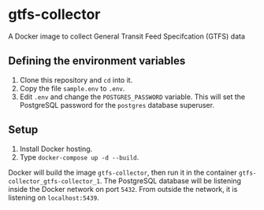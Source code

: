 # gtfs-collector
A Docker image to collect General Transit Feed Specifcation (GTFS) data

## Defining the environment variables
1. Clone this repository and `cd` into it.
2. Copy the file `sample.env` to `.env`.
3. Edit `.env` and change the `POSTGRES_PASSWORD` variable. This will set the PostgreSQL password for the `postgres` database superuser.

## Setup
1. Install Docker hosting.
2. Type `docker-compose up -d --build`.

Docker will build the image `gtfs-collector`, then run it in the container `gtfs-collector_gtfs-collector_1`. The PostgreSQL database will be listening inside the Docker network on port `5432`. From outside the network, it is listening on `localhost:5439`.
